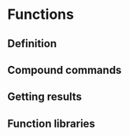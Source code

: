 <!--*reusing, chunks of code in effective way-->
# Functions

## Definition

## Compound commands


## Getting results

## Function libraries
